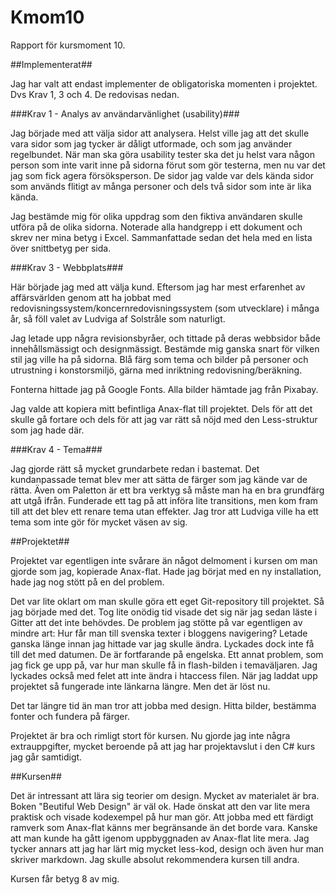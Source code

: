 Kmom10
===============================

Rapport för kursmoment 10.

##Implementerat##

Jag har valt att endast implementer de obligatoriska momenten i projektet.<br>
Dvs Krav 1, 3 och 4. De redovisas nedan.

###Krav 1 - Analys av användarvänlighet (usability)###

Jag började med att välja sidor att analysera. Helst ville jag att det skulle vara sidor som jag tycker är dåligt utformade, och som jag använder regelbundet.
När man ska göra usability tester ska det ju helst vara någon person som inte varit inne på sidorna förut som gör testerna, men nu var det jag som fick agera försöksperson.
De sidor jag valde var dels kända sidor som används flitigt av många personer och dels två sidor som inte är lika kända.

Jag bestämde mig för olika uppdrag som den fiktiva användaren skulle utföra på de olika sidorna. Noterade alla handgrepp i ett dokument och skrev ner mina betyg i Excel.
Sammanfattade sedan det hela med en lista över snittbetyg per sida.

###Krav 3 - Webbplats###

Här började jag med att välja kund. Eftersom jag har mest erfarenhet av affärsvärlden genom att ha jobbat med redovisningssystem/koncernredovisningssystem (som utvecklare) i många år, så föll valet av Ludviga af Solstråle som naturligt.

Jag letade upp några revisionsbyråer, och tittade på deras webbsidor både innehållsmässigt och designmässigt. Bestämde mig ganska snart för vilken stil jag ville ha på sidorna. Blå färg som tema och bilder på personer och utrustning i konstorsmiljö, gärna med inriktning redovisning/beräkning.

Fonterna hittade jag på Google Fonts. Alla bilder hämtade jag från Pixabay.

Jag valde att kopiera mitt befintliga Anax-flat till projektet. Dels för att det skulle gå fortare och dels för att jag var rätt så nöjd med den Less-struktur som jag hade där.

###Krav 4 - Tema###

Jag gjorde rätt så mycket grundarbete redan i bastemat. Det kundanpassade temat blev mer att sätta de färger som jag kände var de rätta. Även om Paletton är ett bra verktyg så måste man ha en bra grundfärg att utgå ifrån. Funderade ett tag på att införa lite transitions, men kom fram till att det blev ett renare tema utan effekter. Jag tror att Ludviga ville ha ett tema som inte gör för mycket väsen av sig.

##Projektet##

Projektet var egentligen inte svårare än något delmoment i kursen om man gjorde som jag, kopierade Anax-flat. Hade jag börjat med en ny installation, hade jag nog stött på en del problem.

Det var lite oklart om man skulle göra ett eget Git-repository till projektet. Så jag började med det. Tog lite onödig tid visade det sig när jag sedan läste i Gitter att det inte behövdes.
De problem jag stötte på var egentligen av mindre art: Hur får man till svenska texter i bloggens navigering? Letade ganska länge innan jag hittade var jag skulle ändra. Lyckades dock inte få till det med datumen. De är fortfarande på engelska. Ett annat problem, som jag fick ge upp på, var hur man skulle få in flash-bilden i temaväljaren. Jag lyckades också med felet att inte ändra i htaccess filen. När jag laddat upp projektet så fungerade inte länkarna längre. Men det är löst nu.

Det tar längre tid än man tror att jobba med design. Hitta bilder, bestämma fonter och fundera på färger.

Projektet är bra och rimligt stort för kursen. Nu gjorde jag inte några extrauppgifter, mycket beroende på att jag har projektavslut i den C# kurs jag går samtidigt.

##Kursen##

Det är intressant att lära sig teorier om design. Mycket av materialet är bra. Boken "Beutiful Web Design" är väl ok. Hade önskat att den var lite mera praktisk och visade kodexempel på hur man gör. Att jobba med ett färdigt ramverk som Anax-flat känns mer begränsande än det borde vara. Kanske att man kunde ha gått igenom uppbyggnaden av Anax-flat lite mera.
Jag tycker annars att jag har lärt mig mycket less-kod, design och även hur man skriver markdown. Jag skulle absolut rekommendera kursen till andra.

Kursen får betyg 8 av mig.
